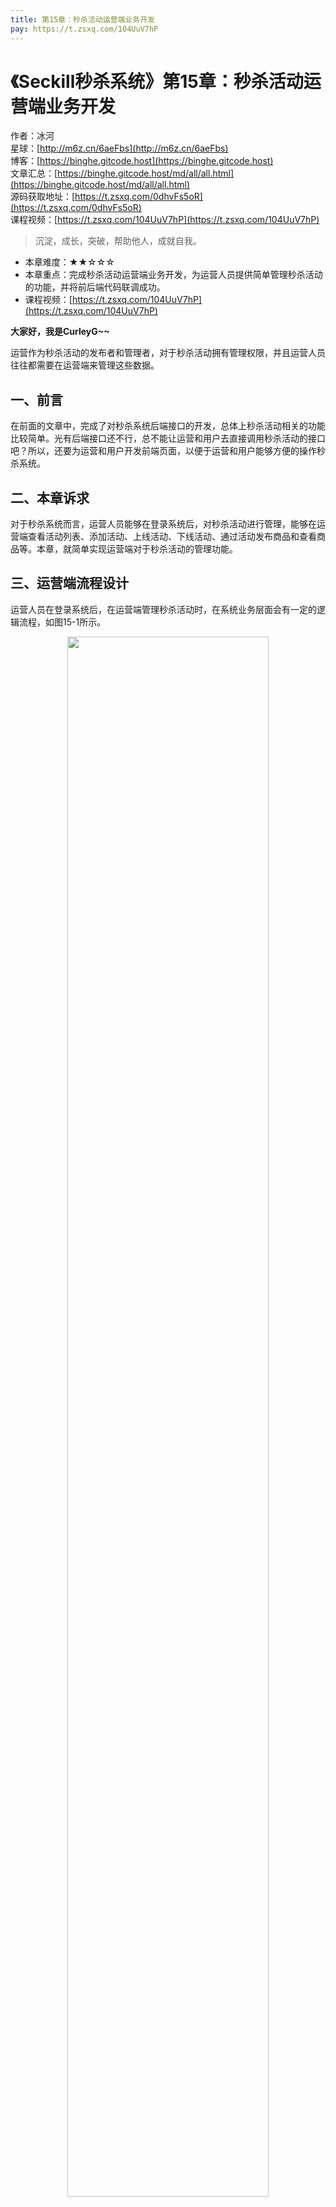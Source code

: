 ```yaml
---
title: 第15章：秒杀活动运营端业务开发
pay: https://t.zsxq.com/104UuV7hP
---
```


# 《Seckill秒杀系统》第15章：秒杀活动运营端业务开发

作者：冰河
<br/>星球：[http://m6z.cn/6aeFbs](http://m6z.cn/6aeFbs)
<br/>博客：[https://binghe.gitcode.host](https://binghe.gitcode.host)
<br/>文章汇总：[https://binghe.gitcode.host/md/all/all.html](https://binghe.gitcode.host/md/all/all.html)
<br/>源码获取地址：[https://t.zsxq.com/0dhvFs5oR](https://t.zsxq.com/0dhvFs5oR)
<br/>课程视频：[https://t.zsxq.com/104UuV7hP](https://t.zsxq.com/104UuV7hP)

> 沉淀，成长，突破，帮助他人，成就自我。

* 本章难度：★★☆☆☆
* 本章重点：完成秒杀活动运营端业务开发，为运营人员提供简单管理秒杀活动的功能，并将前后端代码联调成功。
* 课程视频：[https://t.zsxq.com/104UuV7hP](https://t.zsxq.com/104UuV7hP)

**大家好，我是CurleyG~~**

运营作为秒杀活动的发布者和管理者，对于秒杀活动拥有管理权限，并且运营人员往往都需要在运营端来管理这些数据。

## 一、前言

在前面的文章中，完成了对秒杀系统后端接口的开发，总体上秒杀活动相关的功能比较简单。光有后端接口还不行，总不能让运营和用户去直接调用秒杀活动的接口吧？所以，还要为运营和用户开发前端页面，以便于运营和用户能够方便的操作秒杀系统。

## 二、本章诉求

对于秒杀系统而言，运营人员能够在登录系统后，对秒杀活动进行管理，能够在运营端查看活动列表、添加活动、上线活动、下线活动、通过活动发布商品和查看商品等。本章，就简单实现运营端对于秒杀活动的管理功能。

## 三、运营端流程设计

运营人员在登录系统后，在运营端管理秒杀活动时，在系统业务层面会有一定的逻辑流程，如图15-1所示。

<div align="center">
    <img src="https://binghe.gitcode.host/images/project/seckill/scekill-2023-05-19-001.png?raw=true" width="80%">
    <br/>
</div>

可以看到，在运营人员登录系统后，能够查看秒杀活动列表、添加秒杀活动和变更秒杀活动状态。其中，添加活动时，要遵循一定的业务逻辑，主要交互逻辑如下所示。

## 查看完整文章

加入[冰河技术](http://m6z.cn/6aeFbs)知识星球，解锁完整技术文章与完整代码
